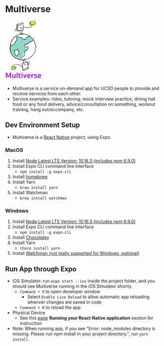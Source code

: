 # Multiverse
![alt text](./assets/icon.png)
* Multiverse is a service on-demand app for UCSD people to provide and receive services from each other.
* Service examples: rides, tutoring, mock interview practice, dining hall food or any food delivery, advice/consultation on something, workout training, hang out/accompany, etc.

## Dev Environment Setup
* Multiverse is a [React Native](https://facebook.github.io/react-native/docs/getting-started) project, using Expo.

### MacOS
1. Install [Node Latest LTS Version: 10.16.3 (includes npm 6.9.0)](https://nodejs.org/en/download/)
2. Install Expo CLI command line interface
   - `npm install -g expo-cli`
3. Install [homebrew](https://brew.sh/)
4. Install Yarn
   - `brew install yarn`
5. Install Watchman
   - `brew install watchman`

### Windows
1. Install [Node Latest LTS Version: 10.16.3 (includes npm 6.9.0)](https://nodejs.org/en/download/)
2. Install Expo CLI command line interface
   - `npm install -g expo-cli`
3. Install [Chocolatey](https://chocolatey.org/install#installing-chocolatey)
4. Install Yarn
   - `choco install yarn`
5. Install [Watchman (not really supported for Windows, optional)](https://facebook.github.io/watchman/docs/install.html#download-for-windows-beta)


## Run App through Expo
* iOS Simulator: run `expo start --ios` inside the project folder,
and you should see Multiverse running in the iOS Simulator shortly.
  - `Command + D` to open developer window
       - Select `Enable Live Reload` to allow automatic app reloading whenver changes are saved in code
  - `Command + R` to reload the app
* Physical Device
   - See this [page](https://facebook.github.io/react-native/docs/getting-started) **Running your React Native application** section for instruction
* Note: When running app, if you see "Error: node_modules directory is missing. Please run npm install in your project directory.", run `yarn install`.
